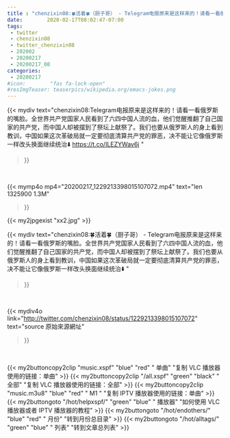 ```yaml
---
title : "chenzixin08:🍀活着🍀（厨子哥） - Telegram电报原来是这样来的！请看一看俄罗斯的嘴脸。全世界共产党国家人民看到了六四中国人流的血，他们觉醒推翻了自己国家的共产党，而中国人却被摆到了祭坛上献祭了。我们也要从俄罗斯人的身上看到教训，中国如果这次革破局就一定要彻底清算共产党的罪恶，决不能让它像俄罗斯一样改头换面继续统治⬇️ "
date:        2020-02-17T08:02:47-07:00
tags:
 - twitter
 - chenzixin08
 - twitter_chenzixin08
 - 202002
 - 20200217
 - 20200217_08
categories:
 - 20200217
#icon:        "fas fa-lock-open"
#resImgTeaser: teaserpics/wikipedia.org/emacs-jokes.png
---
```


{{< mydiv text="chenzixin08:Telegram电报原来是这样来的！请看一看俄罗斯的嘴脸。全世界共产党国家人民看到了六四中国人流的血，他们觉醒推翻了自己国家的共产党，而中国人却被摆到了祭坛上献祭了。我们也要从俄罗斯人的身上看到教训，中国如果这次革破局就一定要彻底清算共产党的罪恶，决不能让它像俄罗斯一样改头换面继续统治⬇️ https://t.co/ILEZYWav6j "
>}}
<br>


{{< mymp4o mp4="20200217_1229213398015107072.mp4"
text="len 1325900    1.3M"
>}}

{{< my2jpgexist "xx2.jpg" >}}<br>



{{< mydiv text="chenzixin08:🍀活着🍀（厨子哥） - Telegram电报原来是这样来的！请看一看俄罗斯的嘴脸。全世界共产党国家人民看到了六四中国人流的血，他们觉醒推翻了自己国家的共产党，而中国人却被摆到了祭坛上献祭了。我们也要从俄罗斯人的身上看到教训，中国如果这次革破局就一定要彻底清算共产党的罪恶，决不能让它像俄罗斯一样改头换面继续统治⬇️ "
>}}
<br>

{{< mydiv4o link="http://twitter.com/chenzixin08/status/1229213398015107072"
text="source 原始來源網址"
>}}


<br>



{{< my2buttoncopy2clip "music.xspf"        "blue"   "red"    " 单曲"  "复制 VLC 播放器使用的链接：单曲" >}} {{< my2buttoncopy2clip "/all.xspf"         "green"  "black"  " 全部"  "复制 VLC 播放器使用的链接：全部" >}} {{< my2buttoncopy2clip "music.m3u8"        "blue"   "red"    " M1 "    "复制 IPTV 播放器使用的链接：单曲" >}} {{< my2buttongoto      "/hot/helpxspf/"    "green"  "blue"   " 播放器" "如何使用 VLC 播放器或者 IPTV 播放器的教程" >}} {{< my2buttongoto      "/hot/endothers/"   "blue"   "red"    " 月份"   "转到月份总目录" >}} {{< my2buttongoto      "/hot/alltags/"     "green"  "blue"   " 列表"   "转到文章总列表" >}} 
